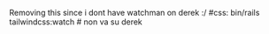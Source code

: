 Removing this since i dont have watchman on derek :/
#css: bin/rails tailwindcss:watch   # non va su derek
